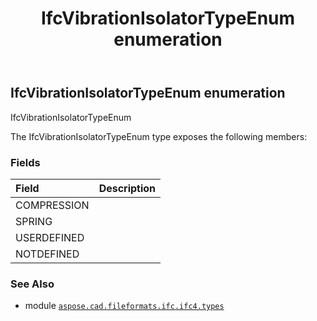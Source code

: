 ﻿---
title: IfcVibrationIsolatorTypeEnum enumeration
second_title: Aspose.CAD for Python via .NET API References
description: 
type: docs
weight: 3860
url: /python-net/aspose.cad.fileformats.ifc.ifc4.types/ifcvibrationisolatortypeenum/
is_root: false
---

## IfcVibrationIsolatorTypeEnum enumeration

IfcVibrationIsolatorTypeEnum



The IfcVibrationIsolatorTypeEnum type exposes the following members:

### Fields
| Field | Description |
| :- | :- |
| COMPRESSION |  |
| SPRING |  |
| USERDEFINED |  |
| NOTDEFINED |  |



### See Also
* module [`aspose.cad.fileformats.ifc.ifc4.types`](..)
